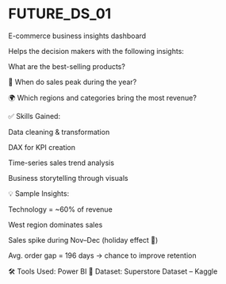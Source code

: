 # FUTURE_DS_01
E-commerce business insights dashboard

Helps the decision makers with the following insights:
 
What are the best-selling products?

📆 When do sales peak during the year?

🌍 Which regions and categories bring the most revenue?

✅ Skills Gained:

Data cleaning & transformation

DAX for KPI creation

Time-series sales trend analysis

Business storytelling through visuals

💡 Sample Insights:

Technology = ~60% of revenue

West region dominates sales

Sales spike during Nov–Dec (holiday effect 🎄)

Avg. order gap = 196 days → chance to improve retention

🛠️ Tools Used: Power BI
📂 Dataset: Superstore Dataset – Kaggle



